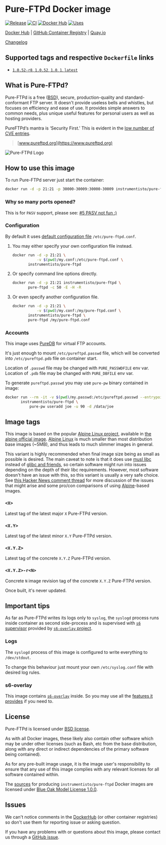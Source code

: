 Pure-FTPd Docker image
======================

[![Release](https://img.shields.io/github/v/release/instrumentisto/pure-ftpd-docker-image "Release")](https://github.com/instrumentisto/pure-ftpd-docker-image/releases)
[![CI](https://github.com/instrumentisto/pure-ftpd-docker-image/actions/workflows/ci.yml/badge.svg?branch=main "CI")](https://github.com/instrumentisto/pure-ftpd-docker-image/actions?query=workflow%3ACI+branch%3Amain)
[![Docker Hub](https://img.shields.io/docker/pulls/instrumentisto/pure-ftpd?label=Docker%20Hub%20pulls "Docker Hub pulls")](https://hub.docker.com/r/instrumentisto/pure-ftpd)
[![Uses](https://img.shields.io/badge/uses-s6--overlay-blue.svg "Uses s6-overlay")](https://github.com/just-containers/s6-overlay)

[Docker Hub](https://hub.docker.com/r/instrumentisto/pure-ftpd)
| [GitHub Container Registry](https://github.com/orgs/instrumentisto/packages/container/package/pure-ftpd)
| [Quay.io](https://quay.io/repository/instrumentisto/pure-ftpd)

[Changelog](https://github.com/instrumentisto/pure-ftpd-docker-image/blob/main/CHANGELOG.md)




## Supported tags and respective `Dockerfile` links

- [`1.0.52-r8`, `1.0.52`, `1.0`, `1`, `latest`][201]




## What is Pure-FTPd?

Pure-FTPd is a free ([BSD][91]), secure, production-quality and standard-conformant FTP server. It doesn't provide useless bells and whistles, but focuses on efficiency and ease of use. It provides simple answers to common needs, plus unique useful features for personal users as well as hosting providers.

PureFTPd‘s mantra is ‘Security First.’ This is evident in the [low number of CVE entries][101].

> [www.pureftpd.org](https://www.pureftpd.org)

![Pure-FTPd Logo](https://www.pureftpd.org/images/pure-ftpd.png)




## How to use this image

To run Pure-FTPd server just start the container: 
```bash
docker run -d -p 21:21 -p 30000-30009:30000-30009 instrumentisto/pure-ftpd
```


### Why so many ports opened?

This is for `PASV` support, please see: [#5 PASV not fun :)][12]


### Configuration

By default it uses [default configuration file][10] `/etc/pure-ftpd.conf`.

1. You may either specify your own configuration file instead.

    ```bash
    docker run -d -p 21:21 \
               -v $(pwd)/my.conf:/etc/pure-ftpd.conf \
           instrumentisto/pure-ftpd
    ```

2. Or specify command line options directly.

    ```bash
    docker run -d -p 21:21 instrumentisto/pure-ftpd \
           pure-ftpd -c 50 -E -H -R
    ```
    
3. Or even specify another configuration file.

    ```bash
    docker run -d -p 21:21 \
               -v $(pwd)/my.conf:/my/pure-ftpd.conf \
           instrumentisto/pure-ftpd \
           pure-ftpd /my/pure-ftpd.conf
    ```


### Accounts

This image uses [PureDB][11] for virtual FTP accounts.

It's just enough to mount `/etc/pureftpd.passwd` file, which will be converted into `/etc/pureftpd.pdb` file on container start.

Location of `.passwd` file may be changed with `PURE_PASSWDFILE` env var. Location of `.pdb` file may be changed with `PURE_DBFILE` env var.

To generate `pureftpd.passwd` you may use `pure-pw` binary contained in image:
```bash
docker run --rm -it -v $(pwd)/my.passwd:/etc/pureftpd.passwd --entrypoint sh \
       instrumentisto/pure-ftpd \
           pure-pw useradd joe -u 90 -d /data/joe
```




## Image tags

This image is based on the popular [Alpine Linux project][1], available in [the alpine official image][2]. [Alpine Linux][1] is much smaller than most distribution base images (~5MB), and thus leads to much slimmer images in general.

This variant is highly recommended when final image size being as small as possible is desired. The main caveat to note is that it does use [musl libc][4] instead of [glibc and friends][5], so certain software might run into issues depending on the depth of their libc requirements. However, most software doesn't have an issue with this, so this variant is usually a very safe choice. See [this Hacker News comment thread][6] for more discussion of the issues that might arise and some pro/con comparisons of using [Alpine][1]-based images.


### `<X>`

Latest tag of the latest major `X` Pure-FTPd version.


### `<X.Y>`

Latest tag of the latest minor `X.Y` Pure-FTPd version.


### `<X.Y.Z>`

Latest tag of the concrete `X.Y.Z` Pure-FTPd version.


### `<X.Y.Z>-r<N>`

Concrete `N` image revision tag of the concrete `X.Y.Z` Pure-FTPd version.

Once built, it's never updated.




## Important tips

As far as Pure-FTPd writes its logs only to `syslog`, the `syslogd` process runs inside container as second side-process and is supervised with [`s6` supervisor][20] provided by [`s6-overlay` project][21].


### Logs

The `syslogd` process of this image is configured to write everything to `/dev/stdout`.

To change this behaviour just mount your own `/etc/syslog.conf` file with desired log rules.


### s6-overlay

This image contains [`s6-overlay`][21] inside. So you may use all the [features it provides][22] if you need to.




## License

Pure-FTPd is licensed under [BSD license][92].

As with all Docker images, these likely also contain other software which may be under other licenses (such as Bash, etc from the base distribution, along with any direct or indirect dependencies of the primary software being contained).

As for any pre-built image usage, it is the image user's responsibility to ensure that any use of this image complies with any relevant licenses for all software contained within.

The [sources][90] for producing `instrumentisto/pure-ftpd` Docker images are licensed under [Blue Oak Model License 1.0.0][91].




## Issues

We can't notice comments in the [DockerHub] (or other container registries) so don't use them for reporting issue or asking question.

If you have any problems with or questions about this image, please contact us through a [GitHub issue][3].




[DockerHub]: https://hub.docker.com

[1]: http://alpinelinux.org
[2]: https://hub.docker.com/_/alpine
[3]: https://github.com/instrumentisto/pure-ftpd-docker-image/issues
[4]: http://www.musl-libc.org
[5]: http://www.etalabs.net/compare_libcs.html
[6]: https://news.ycombinator.com/item?id=10782897
[10]: https://github.com/jedisct1/pure-ftpd/blob/1.0.47/pure-ftpd.conf.in
[11]: https://download.pureftpd.org/pure-ftpd/doc/README.Virtual-Users
[12]: https://github.com/stilliard/docker-pure-ftpd/issues/5
[20]: http://skarnet.org/software/s6/overview.html
[21]: https://github.com/just-containers/s6-overlay
[22]: https://github.com/just-containers/s6-overlay#usage
[90]: https://github.com/instrumentisto/pure-ftpd-docker-image
[91]: https://github.com/instrumentisto/pure-ftpd-docker-image/blob/main/LICENSE.md
[92]: https://download.pureftpd.org/pub/pure-ftpd/doc/COPYING
[101]: https://nvd.nist.gov/view/vuln/search-results?query=pure-ftpd&search_type=all&cves=on

[201]: https://github.com/instrumentisto/pure-ftpd-docker-image/blob/main/Dockerfile
